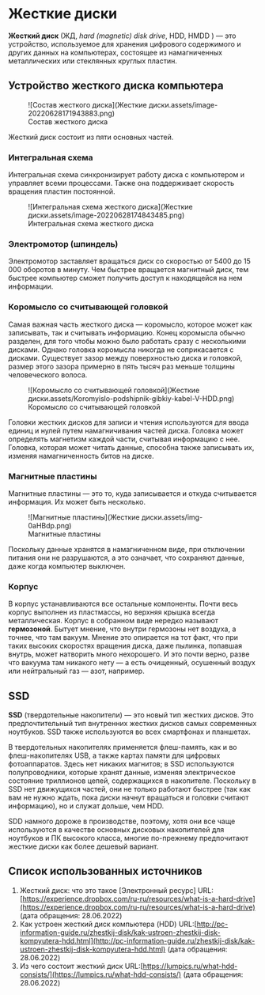 # Жесткие диски

**Жесткий диск** (ЖД, *hard (magnetic) disk drive*, HDD, HMDD ) — это устройство, используемое для хранения цифрового содержимого и других данных на компьютерах, состоящее из намагниченных металлических или стеклянных круглых пластин.

## Устройство жесткого диска компьютера

<figure markdown>
  ![Состав жесткого диска](Жесткие диски.assets/image-20220628171943883.png)
  <figcaption>Состав жесткого диска</figcaption>
</figure>

Жесткий диск состоит из пяти основных частей. 

### Интегральная схема

Интегральная схема синхронизирует работу диска с компьютером и управляет всеми процессами. Также она поддерживает скорость вращения пластин постоянной.

<figure markdown>
  ![Интегральная схема жесткого диска](Жесткие диски.assets/image-20220628174843485.png)
  <figcaption>Интегральная схема жесткого диска</figcaption>
</figure>

### Электромотор (шпиндель)

Электромотор заставляет вращаться диск со скоростью от 5400 до 15 000 оборотов в минуту. Чем быстрее вращается магнитный диск, тем быстрее компьютер сможет получить доступ к находящейся на нем информации.

### Коромысло со считывающей головкой

Самая важная часть жесткого диска — коромысло, которое может как записывать, так и считывать информацию. Конец коромысла обычно разделен, для того чтобы можно было работать сразу с несколькими дисками. Однако головка коромысла никогда не соприкасается с дисками. Существует зазор между поверхностью диска и головкой, размер этого зазора примерно в пять тысяч раз меньше толщины человеческого волоса.

<figure markdown>
  ![Коромысло со считывающей головкой](Жесткие диски.assets/Koromyislo-podshipnik-gibkiy-kabel-V-HDD.png)
  <figcaption>Коромысло со считывающей головкой</figcaption>
</figure>

Головки жестких дисков для записи и чтения используются для ввода единиц и нулей путем намагничивания частей диска. Головка может определять магнетизм каждой части, считывая информацию с нее. Головка, которая может читать данные, способна также записывать их, изменяя намагниченность битов на диске.

### Магнитные пластины

Магнитные пластины — это то, куда записывается и откуда считывается информация. Их может быть несколько.

<figure markdown>
  ![Магнитные пластины](Жесткие диски.assets/img-0aHBdp.png)
  <figcaption>Магнитные пластины</figcaption>
</figure>

Поскольку данные хранятся в намагниченном виде, при отключении питания они не разрушаются, а это означает, что сохраняют данные, даже когда компьютер выключен.

### Корпус

В корпус устанавливаются все остальные компоненты. Почти весь корпус выполнен из пластмассы, но верхняя крышка всегда металлическая. Корпус в собранном виде нередко называют **гермозоной**. Бытует мнение, что внутри гермозоны нет воздуха, а точнее, что там вакуум. Мнение это опирается на тот факт, что при таких высоких скоростях вращения диска, даже пылинка, попавшая внутрь, может натворить много нехорошего. И это почти верно, разве что вакуума там никакого нету — а есть очищенный, осушенный воздух или нейтральный газ — азот, например.

## SSD

**SSD** (твердотельные накопители) — это новый тип жестких дисков. Это предпочтительный тип внутренних жестких дисков самых современных ноутбуков. SSD также используются во всех смартфонах и планшетах.

В твердотельных накопителях применяется флеш-память, как и во флеш-накопителях USB, а также картах памяти для цифровых фотоаппаратов. Здесь нет никаких магнитов; в SSD используются полупроводники, которые хранят данные, изменяя электрическое состояние триллионов цепей, содержащихся в накопителе. Поскольку в SSD нет движущихся частей, они не только работают быстрее (так как вам не нужно ждать, пока диски начнут вращаться и головки считают информацию), но и служат дольше, чем HDD.

SDD намного дороже в производстве, поэтому, хотя они все чаще используются в качестве основных дисковых накопителей для ноутбуков и ПК высокого класса, многие по-прежнему предпочитают жесткие диски как более дешевый вариант.

## Список использованных источников

1. Жесткий диск: что это такое [Электронный ресурс] URL:[https://experience.dropbox.com/ru-ru/resources/what-is-a-hard-drive](https://experience.dropbox.com/ru-ru/resources/what-is-a-hard-drive) (дата обращения: 28.06.2022)
1. Как устроен жесткий диск компьютера (HDD) URL:[http://pc-information-guide.ru/zhestkij-disk/kak-ustroen-zhestkij-disk-kompyutera-hdd.html](http://pc-information-guide.ru/zhestkij-disk/kak-ustroen-zhestkij-disk-kompyutera-hdd.html) (дата обращения: 28.06.2022)
1. Из чего состоит жесткий диск URL:[https://lumpics.ru/what-hdd-consists/](https://lumpics.ru/what-hdd-consists/) (дата обращения: 28.06.2022)





